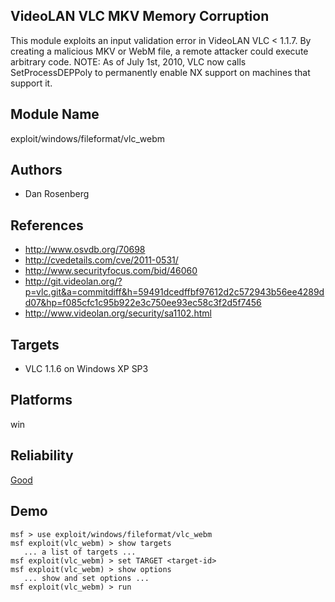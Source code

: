 ## VideoLAN VLC MKV Memory Corruption

This module exploits an input validation error in VideoLAN 
VLC < 1.1.7. By creating a malicious MKV or WebM file, a 
remote attacker could execute arbitrary code. NOTE: As of 
July 1st, 2010, VLC now calls SetProcessDEPPoly to 
permanently enable NX support on machines that support it.


## Module Name
exploit/windows/fileformat/vlc_webm

## Authors
* Dan Rosenberg


## References
* http://www.osvdb.org/70698
* http://cvedetails.com/cve/2011-0531/
* http://www.securityfocus.com/bid/46060
* http://git.videolan.org/?p=vlc.git&a=commitdiff&h=59491dcedffbf97612d2c572943b56ee4289dd07&hp=f085cfc1c95b922e3c750ee93ec58c3f2d5f7456
* http://www.videolan.org/security/sa1102.html



## Targets
* VLC 1.1.6 on Windows XP SP3


## Platforms
win

## Reliability
[Good](https://github.com/rapid7/metasploit-framework/wiki/Exploit-Ranking)

## Demo

```
msf > use exploit/windows/fileformat/vlc_webm
msf exploit(vlc_webm) > show targets
   ... a list of targets ...
msf exploit(vlc_webm) > set TARGET <target-id>
msf exploit(vlc_webm) > show options
   ... show and set options ...
msf exploit(vlc_webm) > run
```
    
    